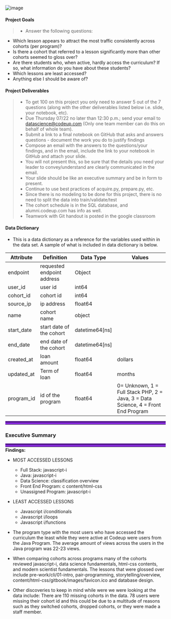![image](https://user-images.githubusercontent.com/80718476/126677689-163695f7-7fd6-4ae1-8c43-8e2f7abca2d7.jpg)



#### Project Goals
> - Answer the following questions: 
-  Which lesson appears to attract the most traffic consistently across cohorts (per program)?
- Is there a cohort that referred to a lesson significantly more than other cohorts seemed to gloss over?
- Are there students who, when active, hardly access the curriculum? If so, what information do you have about these students?
- Which lessons are least accessed?
- Anything else I should be aware of?


#### Project Deliverables
 > - To get 100 on this project you only need to answer 5 out of the 7 questions (along with the other deliverables listed below i.e. slide, your notebook, etc).
> -  Due Thursday 07/22 no later than 12:30 p.m.; send your email to datascience@codeup.com (Only one team member can do this on behalf of whole team).
> - Submit a link to a final notebook on GitHub that asks and answers questions - document the work you do to justify findings
> - Compose an email with the answers to the questions/your findings, and in the email, include the link to your notebook in GitHub and attach your slide.
> - You will not present this, so be sure that the details you need your leader to convey/understand are clearly communicated in the email.
> - Your slide should be like an executive summary and be in form to present.
> - Continue to use best practices of acquire.py, prepare.py, etc.
> - Since there is no modeling to be done for this project, there is no need to split the data into train/validate/test
> - The cohort schedule is in the SQL database, and alumni.codeup.com has info as well.
> -  Teamwork with Git handout is posted in the google classroom



#### Data Dictionary
    
- This is a data dictionary as a reference for the variables used within in the data set. A sample of what is included in data dictionary is below. 

| Attribute | Definition | Data Type | Values|
| ----- | ----- | ----- | ----- |
|endpoint| requested endpoint address | Object| |
|user_id  | user id| int64 |  |
|cohort_id| cohort id | int64 |  |
|source_ip | ip address | float64 | |
|name| cohort name| object |  |
|start_date| start date of the cohort| datetime64[ns] |  |
|end_date | end date of the cohort| datetime64[ns] |  |
|created_at | loan amount| float64 | dollars |
|updated_at   | Term of loan| float64 | months|
|program_id| id of the program  | float64 | 0= Unknown, 1 =  Full Stack PHP, 2 = Java, 3 = Data Science, 4 = Front End Program |



<hr style="border-top: 10px groove blueviolet; margin-top: 1px; margin-bottom: 1px"></hr>

### Executive Summary
<hr style="border-top: 10px groove blueviolet; margin-top: 1px; margin-bottom: 1px"></hr>
<b>Findings:</b>

- MOST ACCESSED LESSONS
    - Full Stack: javascript-i
    - Java: javascript-i
    - Data Science: classification overview
    - Front End Program: c content/html-css
    - Unassigned Program:  javascript-i

- LEAST ACCESSED LESSONS
    - Javascript i/conditionals
    - Javascript i/loops
    - Javascript i/functions

- The program type with the most users who have accessed the curriculum the least while they were active at Codeup were users from the Java Program. The average amount of views across the users in the Java program was 22-23 views.

- When comparing cohorts across programs many of the cohorts reviewed javascript-i, data science fundamentals, html-css contents, and modern scientist fundamentals. The lessons that were glossed over include pre-work/cli/01-intro, pair-programming, storytelling/overview, content/html-css/gitbook/images/favicon.ico and database design.

- Other discoveries to keep in mind while were we were looking at the data include: 
 There are 110 missing cohorts in the data.
 78 users were missing their cohort id and this could be due to a multitude of reasons such as they switched cohorts, dropped cohorts, or they were made a staff member. 

 
  
